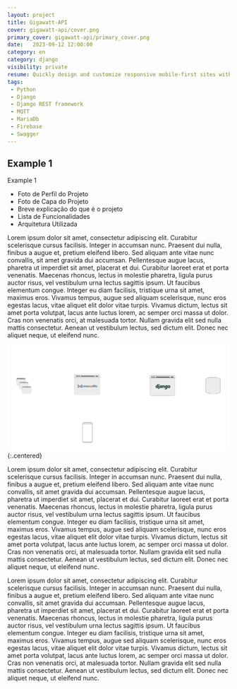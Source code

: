 ```yaml
---
layout: project
title: Gigawatt-API
cover: gigawatt-api/cover.png
primary_cover: gigawatt-api/primary_cover.png
date:   2023-09-12 12:00:00
category: en
category: django
visibility: private
resume: Quickly design and customize responsive mobile-first sites with Bootstrap, the world’s most popular front-end open source toolkit, featuring Sass variables and mixins, responsive grid system,  extensive prebuilt components, and powerful JavaScript plugins.
tags:
 - Python  
 - Django
 - Django REST framework
 - MQTT
 - MariaDb
 - Firebase
 - Swagger
---
```


## Example 1

Example 1

 - Foto de Perfil do Projeto
 - Foto de Capa do Projeto
 - Breve explicação do que é o projeto 
 - Lista de Funcionalidades
 - Arquitetura Utilizada

Lorem ipsum dolor sit amet, consectetur adipiscing elit. Curabitur scelerisque cursus facilisis. Integer in accumsan nunc. Praesent dui nulla, finibus a augue et, pretium eleifend libero. Sed aliquam ante vitae nunc convallis, sit amet gravida dui accumsan. Pellentesque augue lacus, pharetra ut imperdiet sit amet, placerat et dui. Curabitur laoreet erat et porta venenatis. Maecenas rhoncus, lectus in molestie pharetra, ligula purus auctor risus, vel vestibulum urna lectus sagittis ipsum. Ut faucibus elementum congue. Integer eu diam facilisis, tristique urna sit amet, maximus eros. Vivamus tempus, augue sed aliquam scelerisque, nunc eros egestas lacus, vitae aliquet elit dolor vitae turpis. Vivamus dictum, lectus sit amet porta volutpat, lacus ante luctus lorem, ac semper orci massa ut dolor. Cras non venenatis orci, at malesuada tortor. Nullam gravida elit sed nulla mattis consectetur. Aenean ut vestibulum lectus, sed dictum elit. Donec nec aliquet neque, ut eleifend nunc.

!["primary"](/assets/images/projects/gigawatt-api/communication.png){:.centered}



Lorem ipsum dolor sit amet, consectetur adipiscing elit. Curabitur scelerisque cursus facilisis. Integer in accumsan nunc. Praesent dui nulla, finibus a augue et, pretium eleifend libero. Sed aliquam ante vitae nunc convallis, sit amet gravida dui accumsan. Pellentesque augue lacus, pharetra ut imperdiet sit amet, placerat et dui. Curabitur laoreet erat et porta venenatis. Maecenas rhoncus, lectus in molestie pharetra, ligula purus auctor risus, vel vestibulum urna lectus sagittis ipsum. Ut faucibus elementum congue. Integer eu diam facilisis, tristique urna sit amet, maximus eros. Vivamus tempus, augue sed aliquam scelerisque, nunc eros egestas lacus, vitae aliquet elit dolor vitae turpis. Vivamus dictum, lectus sit amet porta volutpat, lacus ante luctus lorem, ac semper orci massa ut dolor. Cras non venenatis orci, at malesuada tortor. Nullam gravida elit sed nulla mattis consectetur. Aenean ut vestibulum lectus, sed dictum elit. Donec nec aliquet neque, ut eleifend nunc.



Lorem ipsum dolor sit amet, consectetur adipiscing elit. Curabitur scelerisque cursus facilisis. Integer in accumsan nunc. Praesent dui nulla, finibus a augue et, pretium eleifend libero. Sed aliquam ante vitae nunc convallis, sit amet gravida dui accumsan. Pellentesque augue lacus, pharetra ut imperdiet sit amet, placerat et dui. Curabitur laoreet erat et porta venenatis. Maecenas rhoncus, lectus in molestie pharetra, ligula purus auctor risus, vel vestibulum urna lectus sagittis ipsum. Ut faucibus elementum congue. Integer eu diam facilisis, tristique urna sit amet, maximus eros. Vivamus tempus, augue sed aliquam scelerisque, nunc eros egestas lacus, vitae aliquet elit dolor vitae turpis. Vivamus dictum, lectus sit amet porta volutpat, lacus ante luctus lorem, ac semper orci massa ut dolor. Cras non venenatis orci, at malesuada tortor. Nullam gravida elit sed nulla mattis consectetur. Aenean ut vestibulum lectus, sed dictum elit. Donec nec aliquet neque, ut eleifend nunc.